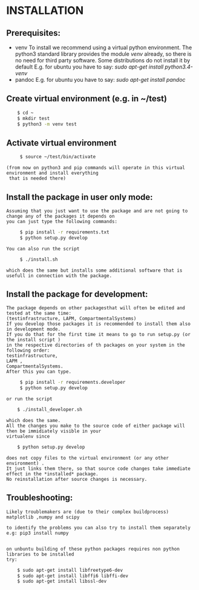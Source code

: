 # INSTALLATION
## Prerequisites:
  - venv
    To install we recommend using a virtual python environment.
    The python3 standard library provides the module *venv* already, so there is no need for third party
    software.
    Some distributions do not install it by default
    E.g. for ubuntu you have to say:
    *sudo apt-get install python3.4-venv*
  - pandoc
    E.g. for ubuntu you have to say:
    *sudo apt-get install pandoc*

## Create virtual environment (e.g. in ~/test)
```bash
    $ cd ~
    $ mkdir test
    $ python3 -m venv test
```
## Activate virtual environment
```bash
     $ source ~/test/bin/activate
```
    (from now on python3 and pip commands will operate in this virtual environment and install everything
     that is needed there)
## Install the package in user only mode:
    Assuming that you just want to use the package and are not going to change any of the packages it depends on
    you can just type the following commands:
```bash
     $ pip install -r requirements.txt
     $ python setup.py develop
```
    You can also run the script 
```bash
     $ ./install.sh 
```
    which does the same but installs some additional software that is
    usefull in connection with the package.


## Install the package for development:
    The package depends on other packagesthat will often be edited and tested at the same time:
    (testinfrastructure, LAPM, CompartmentalSystems)
    If you develop those packages it is recommended to install them also in development mode.
    If you do that for the first time it means to go to run setup.py (or the install script ) 
    in the respective directories of th packages on your system in the following order: 
    testinfrastructure, 
    LAPM , 
    CompartmentalSystems.
    After this you can type.
```bash    
     $ pip install -r requirements.developer
     $ python setup.py develop
```
    or run the script 
```bash    
    $ ./install_developer.sh 
``` 
    which does the same.
    All the changes you make to the source code of either package will then be immidiately visible in your 
    virtualenv since 
```bash    
    $ python setup.py develop 
``` 
    does not copy files to the virtual environment (or any other environment) .
    It just links them there, so that source code changes take immediate effect in the *installed* package.
    No reinstallation after source changes is necessary.
    
## Troubleshooting:
    Likely troublemakers are (due to their complex buildprocess)
    matplotlib ,numpy and scipy

    to identify the problems you can also try to install them separately
    e.g: pip3 install numpy


    on unbuntu building of these python packages requires non python libraries to be installed
    try:
```bash
    $ sudo apt-get install libfreetype6-dev
    $ sudo apt-get install libffi6 libffi-dev
    $ sudo apt-get install libssl-dev
```

